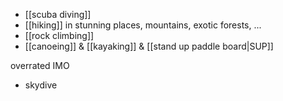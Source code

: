 - [[scuba diving]]
- [[hiking]] in stunning places, mountains, exotic forests, ...
- [[rock climbing]]
- [[canoeing]] & [[kayaking]] & [[stand up paddle board|SUP]]

overrated IMO
- skydive